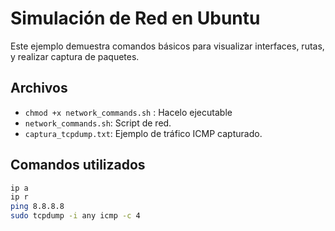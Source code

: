 # Simulación de Red en Ubuntu

Este ejemplo demuestra comandos básicos para visualizar interfaces, rutas, y realizar captura de paquetes.

## Archivos
- `chmod +x network_commands.sh` : Hacelo ejecutable
- `network_commands.sh`: Script de red.
- `captura_tcpdump.txt`: Ejemplo de tráfico ICMP capturado.

## Comandos utilizados

```bash
ip a
ip r
ping 8.8.8.8
sudo tcpdump -i any icmp -c 4
